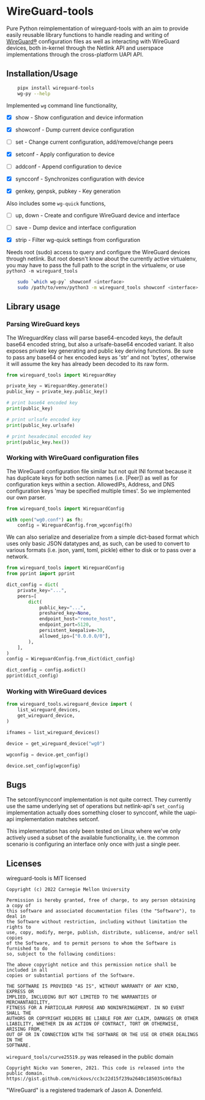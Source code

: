 # WireGuard-tools

Pure Python reimplementation of wireguard-tools with an aim to provide easily
reusable library functions to handle reading and writing of
[WireGuard®](https://www.wireguard.com/) configuration files as well as
interacting with WireGuard devices, both in-kernel through the Netlink API and
userspace implementations through the cross-platform UAPI API.


## Installation/Usage

```sh
    pipx install wireguard-tools
    wg-py --help
```

Implemented `wg` command line functionality,

- [x] show - Show configuration and device information
- [x] showconf - Dump current device configuration
- [ ] set - Change current configuration, add/remove/change peers
- [x] setconf - Apply configuration to device
- [ ] addconf - Append configuration to device
- [x] syncconf - Synchronizes configuration with device
- [x] genkey, genpsk, pubkey - Key generation


Also includes some `wg-quick` functions,

- [ ] up, down - Create and configure WireGuard device and interface
- [ ] save - Dump device and interface configuration
- [x] strip - Filter wg-quick settings from configuration


Needs root (sudo) access to query and configure the WireGuard devices through
netlink. But root doesn't know about the currently active virtualenv, you may
have to pass the full path to the script in the virtualenv, or use
`python3 -m wireguard_tools`

```sh
    sudo `which wg-py` showconf <interface>
    sudo /path/to/venv/python3 -m wireguard_tools showconf <interface>
```


## Library usage

### Parsing WireGuard keys

The WireguardKey class will parse base64-encoded keys, the default base64
encoded string, but also a urlsafe-base64 encoded variant. It also exposes
private key generating and public key deriving functions. Be sure to pass any
base64 or hex encoded keys as 'str' and not 'bytes', otherwise it will assume
the key has already been decoded to its raw form.

```python
from wireguard_tools import WireguardKey

private_key = WireguardKey.generate()
public_key = private_key.public_key()

# print base64 encoded key
print(public_key)

# print urlsafe encoded key
print(public_key.urlsafe)

# print hexadecimal encoded key
print(public_key.hex())
```

### Working with WireGuard configuration files

The WireGuard configuration file similar but not quit INI format because it has
duplicate keys for both section names (i.e. [Peer]) as well as for
configuration keys within a section. AllowedIPs, Address, and DNS configuration
keys 'may be specified multiple times'. So we implemented our own parser.

```python
from wireguard_tools import WireguardConfig

with open("wg0.conf") as fh:
    config = WireguardConfig.from_wgconfig(fh)
```

We can also serialize and deserialize from a simple dict-based format which
uses only basic JSON datatypes and, as such, can be used to convert to various
formats (i.e. json, yaml, toml, pickle) either to disk or to pass over a
network.

```python
from wireguard_tools import WireguardConfig
from pprint import pprint

dict_config = dict(
    private_key="...",
    peers=[
        dict(
            public_key="...",
            preshared_key=None,
            endpoint_host="remote_host",
            endpoint_port=5120,
            persistent_keepalive=30,
            allowed_ips=["0.0.0.0/0"],
        ),
    ],
)
config = WireguardConfig.from_dict(dict_config)

dict_config = config.asdict()
pprint(dict_config)
```


### Working with WireGuard devices

```python
from wireguard_tools.wireguard_device import (
    list_wireguard_devices,
    get_wireguard_device,
)

ifnames = list_wireguard_devices()

device = get_wireguard_device("wg0")

wgconfig = device.get_config()

device.set_config(wgconfig)
```

## Bugs

The setconf/syncconf implementation is not quite correct. They currently use
the same underlying set of operations but netlink-api's `set_config`
implementation actually does something closer to syncconf, while the uapi-api
implementation matches setconf.

This implementation has only been tested on Linux where we've only actively
used a subset of the available functionality, i.e. the common scenario is
configuring an interface only once with just a single peer.


## Licenses

wireguard-tools is MIT licensed

    Copyright (c) 2022 Carnegie Mellon University

    Permission is hereby granted, free of charge, to any person obtaining a copy of
    this software and associated documentation files (the "Software"), to deal in
    the Software without restriction, including without limitation the rights to
    use, copy, modify, merge, publish, distribute, sublicense, and/or sell copies
    of the Software, and to permit persons to whom the Software is furnished to do
    so, subject to the following conditions:

    The above copyright notice and this permission notice shall be included in all
    copies or substantial portions of the Software.

    THE SOFTWARE IS PROVIDED "AS IS", WITHOUT WARRANTY OF ANY KIND, EXPRESS OR
    IMPLIED, INCLUDING BUT NOT LIMITED TO THE WARRANTIES OF MERCHANTABILITY,
    FITNESS FOR A PARTICULAR PURPOSE AND NONINFRINGEMENT. IN NO EVENT SHALL THE
    AUTHORS OR COPYRIGHT HOLDERS BE LIABLE FOR ANY CLAIM, DAMAGES OR OTHER
    LIABILITY, WHETHER IN AN ACTION OF CONTRACT, TORT OR OTHERWISE, ARISING FROM,
    OUT OF OR IN CONNECTION WITH THE SOFTWARE OR THE USE OR OTHER DEALINGS IN THE
    SOFTWARE.

`wireguard_tools/curve25519.py` was released in the public domain

    Copyright Nicko van Someren, 2021. This code is released into the public domain.
    https://gist.github.com/nickovs/cc3c22d15f239a2640c185035c06f8a3

"WireGuard" is a registered trademark of Jason A. Donenfeld.
